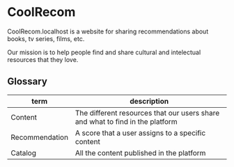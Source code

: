 # CoolRecom

CoolRecom.localhost is a website for sharing recommendations about books, tv series, films, etc.

Our mission is to help people find and share cultural and intelectual resources that they love. 

## Glossary 

| term           | description                                                                   |
|----------------|-------------------------------------------------------------------------------|
| Content        | The different resources that our users share and what to find in the platform |
| Recommendation | A score that a user assigns to a specific content                             |
| Catalog        | All the content published in the platform                                     |
